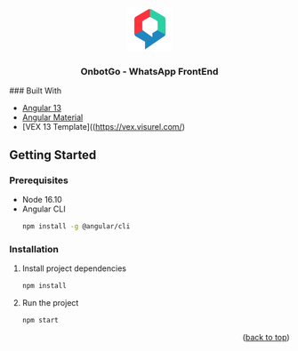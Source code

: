 <!-- PROJECT LOGO -->
<br />
<div align="center">
  <a href="https://github.com/mibotchile/frontend-whatsapp">
    <img src="logo.svg" alt="Logo" width="80" height="80">
  </a>

  <h3 align="center">OnbotGo - WhatsApp FrontEnd</h3>
</div>
### Built With

* [Angular 13](https://angular.io/)
* [Angular Material](https://material.angular.io/)
* [VEX 13 Template]((https://vex.visurel.com/)
  

<!-- GETTING STARTED -->
## Getting Started
  
### Prerequisites

* Node 16.10
* Angular CLI
  ```sh
  npm install -g @angular/cli
  ```
### Installation

1. Install project dependencies
   ```sh
   npm install
   ```
2. Run the project
   ```sh
   npm start
   ```

<p align="right">(<a href="#top">back to top</a>)</p>

